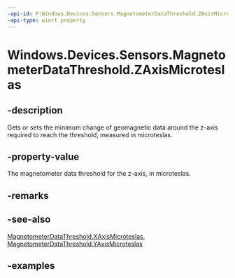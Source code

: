 ```yaml
---
-api-id: P:Windows.Devices.Sensors.MagnetometerDataThreshold.ZAxisMicroteslas
-api-type: winrt property
---
```


<!-- Property syntax.
public float ZAxisMicroteslas { get;  set; }
-->

# Windows.Devices.Sensors.MagnetometerDataThreshold.ZAxisMicroteslas

## -description

Gets or sets the minimum change of geomagnetic data around the z-axis required to reach the threshold, measured in microteslas.

## -property-value

The magnetometer data threshold for the z-axis, in microteslas.

## -remarks

## -see-also

[MagnetometerDataThreshold.XAxisMicroteslas](magnetometerdatathreshold_xaxismicroteslas.md), [MagnetometerDataThreshold.YAxisMicroteslas](magnetometerdatathreshold_yaxismicroteslas.md)

## -examples

